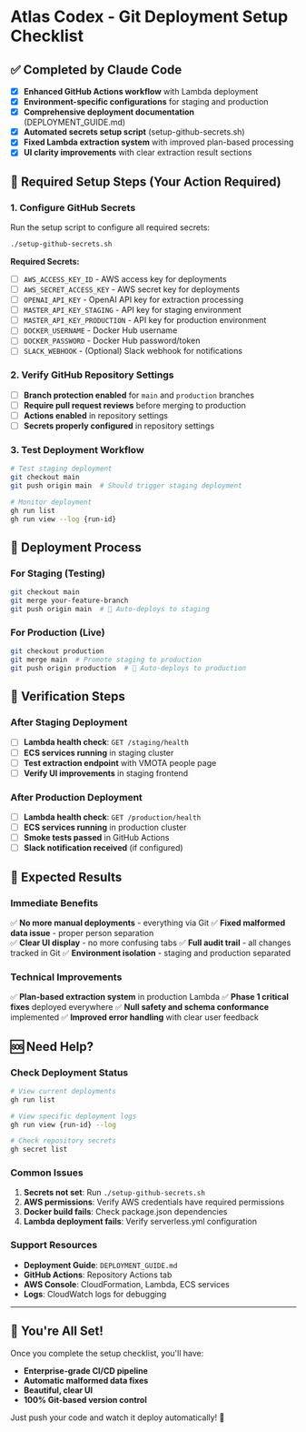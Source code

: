 # Atlas Codex - Git Deployment Setup Checklist

## ✅ Completed by Claude Code
- [x] **Enhanced GitHub Actions workflow** with Lambda deployment
- [x] **Environment-specific configurations** for staging and production
- [x] **Comprehensive deployment documentation** (DEPLOYMENT_GUIDE.md)
- [x] **Automated secrets setup script** (setup-github-secrets.sh)
- [x] **Fixed Lambda extraction system** with improved plan-based processing
- [x] **UI clarity improvements** with clear extraction result sections

## 🔐 Required Setup Steps (Your Action Required)

### 1. Configure GitHub Secrets
Run the setup script to configure all required secrets:
```bash
./setup-github-secrets.sh
```

**Required Secrets:**
- [ ] `AWS_ACCESS_KEY_ID` - AWS access key for deployments
- [ ] `AWS_SECRET_ACCESS_KEY` - AWS secret key for deployments
- [ ] `OPENAI_API_KEY` - OpenAI API key for extraction processing
- [ ] `MASTER_API_KEY_STAGING` - API key for staging environment
- [ ] `MASTER_API_KEY_PRODUCTION` - API key for production environment
- [ ] `DOCKER_USERNAME` - Docker Hub username
- [ ] `DOCKER_PASSWORD` - Docker Hub password/token
- [ ] `SLACK_WEBHOOK` - (Optional) Slack webhook for notifications

### 2. Verify GitHub Repository Settings
- [ ] **Branch protection enabled** for `main` and `production` branches
- [ ] **Require pull request reviews** before merging to production
- [ ] **Actions enabled** in repository settings
- [ ] **Secrets properly configured** in repository settings

### 3. Test Deployment Workflow
```bash
# Test staging deployment
git checkout main
git push origin main  # Should trigger staging deployment

# Monitor deployment
gh run list
gh run view --log {run-id}
```

## 🚀 Deployment Process

### For Staging (Testing)
```bash
git checkout main
git merge your-feature-branch
git push origin main  # 🚀 Auto-deploys to staging
```

### For Production (Live)
```bash
git checkout production
git merge main  # Promote staging to production
git push origin production  # 🚀 Auto-deploys to production
```

## 🧪 Verification Steps

### After Staging Deployment
- [ ] **Lambda health check**: `GET /staging/health`
- [ ] **ECS services running** in staging cluster
- [ ] **Test extraction endpoint** with VMOTA people page
- [ ] **Verify UI improvements** in staging frontend

### After Production Deployment
- [ ] **Lambda health check**: `GET /production/health`
- [ ] **ECS services running** in production cluster
- [ ] **Smoke tests passed** in GitHub Actions
- [ ] **Slack notification received** (if configured)

## 🎯 Expected Results

### Immediate Benefits
✅ **No more manual deployments** - everything via Git
✅ **Fixed malformed data issue** - proper person separation  
✅ **Clear UI display** - no more confusing tabs
✅ **Full audit trail** - all changes tracked in Git
✅ **Environment isolation** - staging and production separated

### Technical Improvements
✅ **Plan-based extraction system** in production Lambda
✅ **Phase 1 critical fixes** deployed everywhere
✅ **Null safety and schema conformance** implemented
✅ **Improved error handling** with clear user feedback

## 🆘 Need Help?

### Check Deployment Status
```bash
# View current deployments
gh run list

# View specific deployment logs
gh run view {run-id} --log

# Check repository secrets
gh secret list
```

### Common Issues
1. **Secrets not set**: Run `./setup-github-secrets.sh`
2. **AWS permissions**: Verify AWS credentials have required permissions
3. **Docker build fails**: Check package.json dependencies
4. **Lambda deployment fails**: Verify serverless.yml configuration

### Support Resources
- **Deployment Guide**: `DEPLOYMENT_GUIDE.md`
- **GitHub Actions**: Repository Actions tab
- **AWS Console**: CloudFormation, Lambda, ECS services
- **Logs**: CloudWatch logs for debugging

---

## 🎉 You're All Set!

Once you complete the setup checklist, you'll have:
- **Enterprise-grade CI/CD pipeline**
- **Automatic malformed data fixes**
- **Beautiful, clear UI**
- **100% Git-based version control**

Just push your code and watch it deploy automatically! 🚀